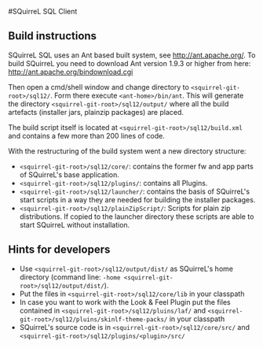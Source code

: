#SQuirreL SQL Client

## Build instructions
SQuirreL SQL uses an Ant based built system, see http://ant.apache.org/. To build SQuirreL you need to download Ant version 1.9.3 or higher from here: http://ant.apache.org/bindownload.cgi

Then open a cmd/shell window and change directory to `<squirrel-git-root>/sql12/`. Form there execute `<ant-home>/bin/ant`. This will generate the directory `<squirrel-git-root>/sql12/output/` where all the build artefacts (installer jars, plainzip packages) are placed.

The build script itself is located at `<squirrel-git-root>/sql12/build.xml` and contains a few more than 200 lines of code.

With the restructuring of the build system went a new directory structure:

  * `<squirrel-git-root>/sql12/core/`: contains the former fw and app parts of SQuirreL's base application.
  * `<squirrel-git-root>/sql12/plugins/`: contains all Plugins.
  * `<squirrel-git-root>/sql12/launcher/`: contains the basis of SQuirreL's start scripts in a way they are needed for building the installer packages.
  *  `<squirrel-git-root>/sql12/plainZipScript/`: Scripts for plain zip distributions. If copied to the launcher directory these scripts are able to start SQuirreL without installation.

## Hints for developers

  * Use `<squirrel-git-root>/sql12/output/dist/` as SQuirreL's home directory (command line: `-home <squirrel-git-root>/sql12/output/dist/`).
  * Put the files in `<squirrel-git-root>/sql12/core/lib` in your classpath
  * In case you want to work with the Look & Feel Plugin put the files contained in `<squirrel-git-root>/sql12/pluins/laf/` and `<squirrel-git-root>/sql12/pluins/skinlf-theme-packs/` in your classpath
  * SQuirreL's source code is in `<squirrel-git-root>/sql12/core/src/` and `<squirrel-git-root>/sql12/plugins/<plugin>/src/`


